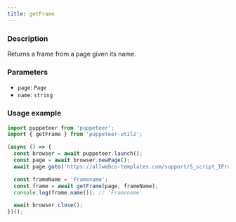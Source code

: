 ```yaml
---
title: getFrame
---
```


### Description

Returns a frame from a page given its name.

### Parameters

- `page`: `Page`
- `name`: `string`

### Usage example

```js
import puppeteer from 'puppeteer';
import { getFrame } from 'puppeteer-utilz';

(async () => {
  const browser = await puppeteer.launch();
  const page = await browser.newPage();
  await page.goto('https://allwebco-templates.com/support/S_script_IFrame.htm');

  const frameName = 'Framename';
  const frame = await getFrame(page, frameName);
  console.log(frame.name()); // 'Framename'

  await browser.close();
})();
```
